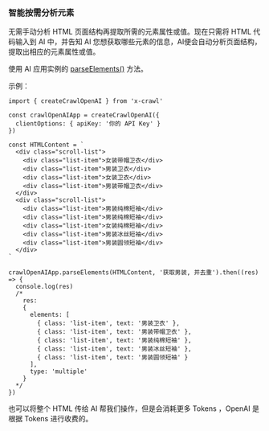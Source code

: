 ### 智能按需分析元素

无需手动分析 HTML 页面结构再提取所需的元素属性或值。现在只需将 HTML 代码输入到 AI 中，并告知 AI 您想获取哪些元素的信息，AI便会自动分析页面结构，提取出相应的元素属性或值。

使用 AI 应用实例的 [parseElements()](/cn/api/parse-elements#parseelements) 方法。

示例：

```js{23}
import { createCrawlOpenAI } from 'x-crawl'

const crawlOpenAIApp = createCrawlOpenAI({
  clientOptions: { apiKey: '你的 API Key' }
})

const HTMLContent = `
  <div class="scroll-list">
    <div class="list-item">女装带帽卫衣</div>
    <div class="list-item">男装卫衣</div>
    <div class="list-item">女装卫衣</div>
    <div class="list-item">男装带帽卫衣</div>
  </div>
  <div class="scroll-list">
    <div class="list-item">男装纯棉短袖</div>
    <div class="list-item">男装纯棉短袖</div>
    <div class="list-item">女装纯棉短袖</div>
    <div class="list-item">男装冰丝短袖</div>
    <div class="list-item">男装圆领短袖</div>
  </div>
`

crawlOpenAIApp.parseElements(HTMLContent, '获取男装, 并去重').then((res) => {
  console.log(res)
  /*
    res:
    {
      elements: [
        { class: 'list-item', text: '男装卫衣' },
        { class: 'list-item', text: '男装带帽卫衣' },
        { class: 'list-item', text: '男装纯棉短袖' },
        { class: 'list-item', text: '男装冰丝短袖' },
        { class: 'list-item', text: '男装圆领短袖' }
      ],
      type: 'multiple'
    }
  */
})
```

也可以将整个 HTML 传给 AI 帮我们操作，但是会消耗更多 Tokens ，OpenAI 是根据 Tokens 进行收费的。
